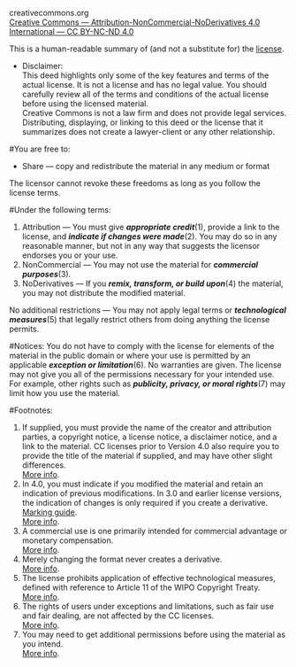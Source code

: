 creativecommons.org<br/>
[Creative Commons — Attribution-NonCommercial-NoDerivatives 4.0 International — CC BY-NC-ND 4.0](http://creativecommons.org/licenses/by-nc-nd/4.0/)

This is a human-readable summary of (and not a substitute for) the [license](http://creativecommons.org/licenses/by-nc-nd/4.0/legalcode).
 - Disclaimer:<br/>This deed highlights only some of the key features and terms of the actual license. It is not a license and has no legal value. You should carefully review all of the terms and conditions of the actual license before using the licensed material.<br/>Creative Commons is not a law firm and does not provide legal services. Distributing, displaying, or linking to this deed or the license that it summarizes does not create a lawyer-client or any other relationship.

#You are free to:
- Share — copy and redistribute the material in any medium or format

The licensor cannot revoke these freedoms as long as you follow the license terms.

#Under the following terms:
1. Attribution — You must give ***appropriate credit***(1), provide a link to the license, and ***indicate if changes were made***(2). You may do so in any reasonable manner, but not in any way that suggests the licensor endorses you or your use.
1. NonCommercial — You may not use the material for ***commercial purposes***(3).
1. NoDerivatives — If you ***remix, transform, or build upon***(4) the material, you may not distribute the modified material.

No additional restrictions — You may not apply legal terms or ***technological measures***(5) that legally restrict others from doing anything the license permits.

#Notices:
You do not have to comply with the license for elements of the material in the public domain or where your use is permitted by an applicable ***exception or limitation***(6).
No warranties are given. The license may not give you all of the permissions necessary for your intended use. For example, other rights such as ***publicity, privacy, or moral rights***(7) may limit how you use the material.

#Footnotes:
1. If supplied, you must provide the name of the creator and attribution parties, a copyright notice, a license notice, a disclaimer notice, and a link to the material. CC licenses prior to Version 4.0 also require you to provide the title of the material if supplied, and may have other slight differences.<br/>[More info](http://wiki.creativecommons.org/License_Versions#Detailed_attribution_comparison_chart).
1. In 4.0, you must indicate if you modified the material and retain an indication of previous modifications. In 3.0 and earlier license versions, the indication of changes is only required if you create a derivative.<br/>[Marking guide](http://wiki.creativecommons.org/Best_practices_for_attribution#This_is_a_good_attribution_for_material_you_modified_slightly).<br/>[More info](http://wiki.creativecommons.org/License_Versions#Modifications_and_adaptations_must_be_marked_as_such).
1. A commercial use is one primarily intended for commercial advantage or monetary compensation.<br/>[More info](http://wiki.creativecommons.org/Frequently_Asked_Questions#Does_my_use_violate_the_NonCommercial_clause_of_the_licenses.3F).
1. Merely changing the format never creates a derivative.<br/>[More info](http://wiki.creativecommons.org/Frequently_Asked_Questions#When_is_my_use_considered_an_adaptation.3F).
1. The license prohibits application of effective technological measures, defined with reference to Article 11 of the WIPO Copyright Treaty.<br/>[More info](http://wiki.creativecommons.org/License_Versions#Application_of_effective_technological_measures_by_users_of_CC-licensed_works_prohibited).
1. The rights of users under exceptions and limitations, such as fair use and fair dealing, are not affected by the CC licenses.<br/>[More info](http://wiki.creativecommons.org/Frequently_Asked_Questions#Do_Creative_Commons_licenses_affect_exceptions_and_limitations_to_copyright.2C_such_as_fair_dealing_and_fair_use.3F).
1. You may need to get additional permissions before using the material as you intend.<br/>[More info](http://wiki.creativecommons.org/Considerations_for_licensors_and_licensees).

